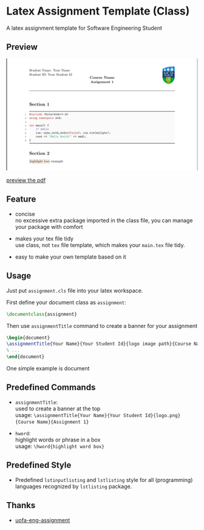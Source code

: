 # Latex Assignment Template (Class)

A latex assignment template for Software Engineering Student

## Preview

![screenshot](./assets/screenshot.png)

[preview the pdf](main.pdf)  

## Feature

- concise  
no excessive extra package imported in the class file, you can manage your package with comfort  

- makes your tex file tidy  
use class, not `tex` file template, which makes your `main.tex` file tidy.  

- easy to make your own template based on it


## Usage

Just put `assignment.cls` file into your latex workspace.  

First define your document class as `assignment`:  

``` latex
\documentclass{assignment}
```

Then use `assignmentTitle` command to create a banner for your assignment  

``` latex
\begin{document}
\assignmentTitle{Your Name}{Your Student Id}{logo image path}{Course Name}{Assignment 1}
% ...
\end{document}
```

One simple example is [](main.tex) document


## Predefined Commands

- `assignmentTitle`:  
used to create a banner at the top  
usage: `\assignmentTitle{Your Name}{Your Student Id}{logo.png}{Course Name}{Assignment 1}`

- `hword`:  
highlight words or phrase in a box  
usage: `\hword{highlight word box}`

## Predefined Style

- Predefined `lstinputlisting` and `lstlisting` style for all (programming) languages recognized by `lstlisting` package.  

## Thanks

- [uofa-eng-assignment](https://github.com/bshramin/uofa-eng-assignment)

